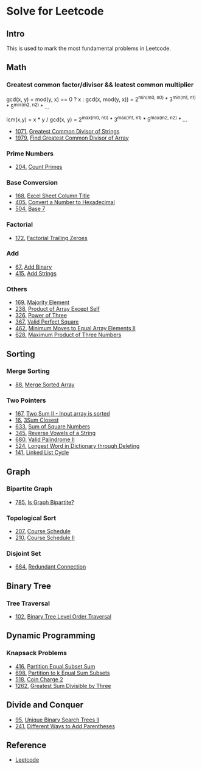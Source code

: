 # Solve for Leetcode 

## Intro

This is used to mark the most fundamental problems in Leetcode.

## Math
### Greatest common factor/divisor && leatest common multiplier
gcd(x, y) = mod(y, x) == 0 ? x : gcd(x, mod(y, x)) =  2<sup>min(m0, n0)</sup> \* 3<sup>min(m1, n1)</sup> \* 5<sup>min(m2, n2)</sup> \* ...

lcm(x,y) =  x * y / gcd(x, y) = 2<sup>max(m0, n0)</sup> \* 3<sup>max(m1, n1)</sup> \* 5<sup>max(m2, n2)</sup> \* ...


- [1071.](https://leetcode.com/problems/greatest-common-divisor-of-strings/) [Greatest Common Divisor of Strings](greatest-common-divisor-of-strings.md)
- [1979.](https://leetcode.com/problems/find-greatest-common-divisor-of-array/) [Find Greatest Common Divisor of Array](find-greatest-common-divisor-of-array.md)


### Prime Numbers
- [204.](https://leetcode.com/problems/count-primes/) [Count Primes](count-primes.md)

### Base Conversion
- [168.](https://leetcode.com/problems/excel-sheet-column-title/) [Excel Sheet Column Title](excel-sheet-column-title.md)
- [405.](https://leetcode.com/problems/convert-a-number-to-hexadecimal/) [Convert a Number to Hexadecimal](convert-a-number-to-hexadecimal.md)
- [504.](https://leetcode.com/problems/base-7/) [Base 7](base-7.md)

### Factorial
- [172.](https://leetcode.com/problems/factorial-trailing-zeroes/) [Factorial Trailing Zeroes](factorial-trailing-zeroes.md)

### Add
- [67.](https://leetcode.com/problems/add-binary/) [Add Binary](add-binary.md)
- [415.](https://leetcode.com/problems/add-strings/) [Add Strings](add-strings.md)

### Others
- [169.](https://leetcode.com/problems/majority-element/) [Majority Element](majority-element.md)
- [238.](https://leetcode.com/problems/product-of-array-except-self/) [Product of Array Except Self](product-of-array-except-self.md)
- [326.](https://leetcode.com/problems/power-of-three/) [Power of Three](power-of-three.md)
- [367.](https://leetcode.com/problems/valid-perfect-square/) [Valid Perfect Square](valid-perfect-square.md)
- [462.](https://leetcode.com/problems/minimum-moves-to-equal-array-elements-ii/) [Minimum Moves to Equal Array Elements II](minimum-moves-to-equal-array-elements-ii.md)
- [628.](https://leetcode.com/problems/maximum-product-of-three-numbers/) [Maximum Product of Three Numbers](maximum-product-of-three-numbers.md)

## Sorting
### Merge Sorting
- [88.](https://leetcode.com/problems/merge-sorted-array/) [Merge Sorted Array](merge-sorted-array.md)

### Two Pointers
- [167.](https://leetcode.com/problems/two-sum-ii-input-array-is-sorted/) [Two Sum II - Input array is sorted](two-sum-ii-input-array-is-sorted.md)
- [16.](https://leetcode.com/problems/3sum-closest/) [3Sum Closest](3sum-closest.md)
- [633.](https://leetcode.com/problems/sum-of-square-numbers/) [Sum of Square Numbers](sum-of-square-numbers.md)
- [345.](https://leetcode.com/problems/reverse-vowels-of-a-string/) [Reverse Vowels of a String](reverse-vowels-of-a-string.md)
- [680.](https://leetcode.com/problems/valid-palindrome-ii/) [Valid Palindrome II](valid-palindrome-ii.md)
- [524.](https://leetcode.com/problems/longest-word-in-dictionary-through-deleting/) [Longest Word in Dictionary through Deleting](longest-word-in-dictionary-through-deleting.md)
- [141.](https://leetcode.com/problems/linked-list-cycle/) [Linked List Cycle](linked-list-cycle.md)

## Graph
### Bipartite Graph 
- [785.](https://leetcode.com/problems/is-graph-bipartite/) [Is Graph Bipartite?](is-graph-bipartite.md)

### Topological Sort
- [207.](https://leetcode.com/problems/course-schedule/) [Course Schedule](course-schedule.md)
- [210.](https://leetcode.com/problems/course-schedule-ii/)  [Course Schedule II](course-schedule-ii.md)

### Disjoint Set
- [684.](https://leetcode.com/problems/redundant-connection/) [Redundant Connection](redundant-connection.md)

## Binary Tree
### Tree Traversal
- [102.](https://leetcode.com/problems/binary-tree-level-order-traversal) [Binary Tree Level Order Traversal](binary-tree-level-order-traversal.md)

## Dynamic Programming
### Knapsack Problems
- [416.](https://leetcode.com/problems/partition-equal-subset-sum) [Partition Equal Subset Sum](partition-equal-subset-sum.md)
- [698.](https://leetcode.com/problems/partition-to-k-equal-sum-subsets) [Partition to k Equal Sum Subsets](partition-to-k-equal-sum-subsets.md)
- [518.](https://leetcode.com/problems/coin-change-2) [Coin Charge 2](coin-change-2.md)
- [1262.](https://leetcode.com/problems/greatest-sum-divisible-by-three/) [Greatest Sum Divisible by Three](greatest-sum-divisible-by-three.md)

## Divide and Conquer
- [95.](https://leetcode.com/problems/unique-binary-search-trees-ii/) [Unique Binary Search Trees II](unique-binary-search-trees-ii.md)
- [241.](https://leetcode.com/problems/different-ways-to-add-parentheses/) [Different Ways to Add Parentheses](different-ways-to-add-parentheses.md)


<!-- ## 算法思想
- [排序](Leetcode%20题解%20-%20排序.md)
- [贪心思想](Leetcode%20题解%20-%20贪心思想.md)
- [二分查找](Leetcode%20题解%20-%20二分查找.md)
- [分治](Leetcode%20题解%20-%20分治.md)
- [搜索](Leetcode%20题解%20-%20搜索.md)
- [动态规划](Leetcode%20题解%20-%20动态规划.md)

## 数据结构相关

- [链表](Leetcode%20题解%20-%20链表.md)
- [树](Leetcode%20题解%20-%20树.md)
- [栈和队列](Leetcode%20题解%20-%20栈和队列.md)
- [哈希表](Leetcode%20题解%20-%20哈希表.md)
- [字符串](Leetcode%20题解%20-%20字符串.md)
- [数组与矩阵](Leetcode%20题解%20-%20数组与矩阵.md)
- [图](Leetcode%20题解%20-%20图.md)
- [位运算](Leetcode%20题解%20-%20位运算.md) -->

## Reference
- [Leetcode](https://leetcode.com)
